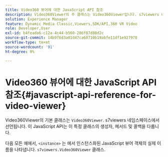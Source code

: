 ```yaml
---
title: Video360 뷰어에 대한 JavaScript API 참조
description: Video360Viewer의 주 클래스는 Video360Viewer입니다. s7viewers 네임스페이스에서 선언됩니다. 이 JavaScript API는 이 특정 클래스의 생성자, 메서드 및 콜백을 다룹니다.
solution: Experience Manager
feature: Dynamic Media Classic,Viewers,SDK/API,360 VR Video
role: Developer,User
exl-id: b4feada6-c12a-4c44-b560-286f87d88d2c
source-git-commit: 14b9f6d3a01d47ca60710b19abfe11df1e927978
workflow-type: tm+mt
source-wordcount: '91'
ht-degree: 0%

---
```


# Video360 뷰어에 대한 JavaScript API 참조{#javascript-api-reference-for-video-viewer}

Video360Viewer의 기본 클래스는 `Video360Viewer`. s7viewers 네임스페이스에서 선언됩니다. 이 JavaScript API는 이 특정 클래스의 생성자, 메서드 및 콜백을 다룹니다.

다음 모든 예에서, `<instance>` 는 에서 인스턴스화된 JavaScript 뷰어 객체의 실제 이름을 나타냅니다. `s7viewers.Video360Viewer` 클래스.
